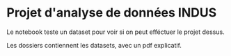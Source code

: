 
# Projet d'analyse de données INDUS


Le notebook teste un dataset pour voir si on peut efféctuer le projet dessus.

Les dossiers contiennent les datasets, avec un pdf explicatif.

